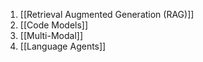 
1. [[Retrieval Augmented Generation (RAG)]]
2. [[Code Models]]
3. [[Multi-Modal]]
4. [[Language Agents]]

